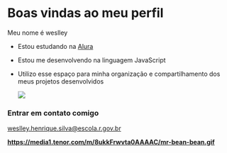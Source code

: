 # Boas vindas ao meu perfil

Meu nome é weslley

- Estou estudando na [Alura](https://www.alura.com.br)
- Estou me desenvolvendo na linguagem JavaScript
- Utilizo esse espaço para minha organização e compartilhamento dos meus projetos desenvolvidos

  ![](https://images.app.goo.gl/RJoTkUvyai9jVw9i9)

### Entrar em contato comigo

weslley.henrique.silva@escola.r.gov.br


**https://media1.tenor.com/m/8ukkFrwvta0AAAAC/mr-bean-bean.gif**

